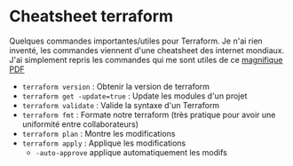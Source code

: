 # Cheatsheet terraform

Quelques commandes importantes/utiles pour Terraform. Je n'ai rien
inventé, les commandes viennent d'une cheatsheet des internet mondiaux.
J'ai simplement repris les commandes qui me sont utiles de ce [magnifique PDF](https://justinoconnorcodes.files.wordpress.com/2021/09/terraform-cheatsheet-1.pdf)

* `terraform version` : Obtenir la version de terraform
* `terraform get -update=true` : Update les modules d'un projet
* `terraform validate` : Valide la syntaxe d'un Terraform
* `terraform fmt` : Formate notre terraform (très pratique pour avoir une uniformité entre collaborateurs)
* `terraform plan` : Montre les modifications
* `terraform apply` : Applique les modifications
  * `-auto-approve` applique automatiquement les modifs
